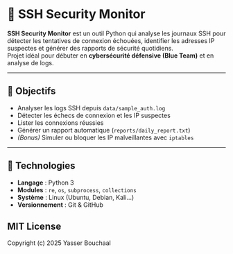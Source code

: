 # 🔐 SSH Security Monitor

**SSH Security Monitor** est un outil Python qui analyse les journaux SSH pour détecter les tentatives de connexion échouées, identifier les adresses IP suspectes et générer des rapports de sécurité quotidiens.  
Projet idéal pour débuter en **cybersécurité défensive (Blue Team)** et en analyse de logs.

---

## 🎯 Objectifs

- Analyser les logs SSH depuis `data/sample_auth.log`
- Détecter les échecs de connexion et les IP suspectes
- Lister les connexions réussies
- Générer un rapport automatique (`reports/daily_report.txt`)
- *(Bonus)* Simuler ou bloquer les IP malveillantes avec `iptables`

---

## 🧰 Technologies

- **Langage** : Python 3  
- **Modules** : `re`, `os`, `subprocess`, `collections`  
- **Système** : Linux (Ubuntu, Debian, Kali…)  
- **Versionnement** : Git & GitHub  


## MIT License
Copyright (c) 2025 Yasser Bouchaal







